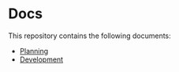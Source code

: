 # Docs

This repository contains the following documents:

- [Planning](Planning.md)
- [Development](Development.md)